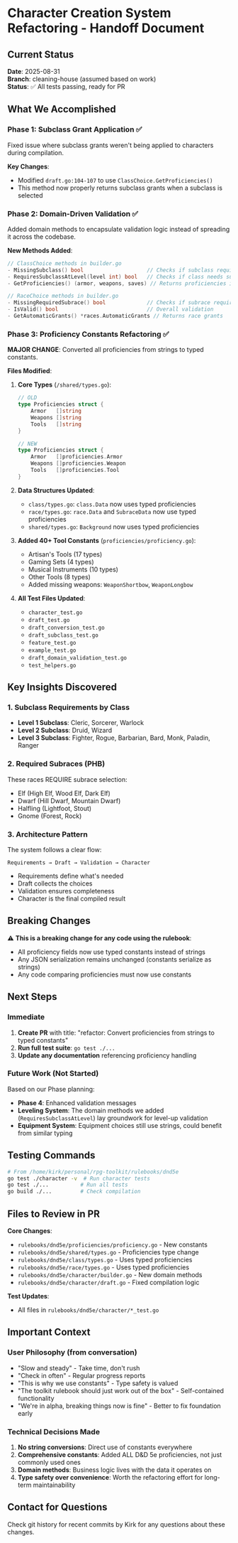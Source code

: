 # Character Creation System Refactoring - Handoff Document

## Current Status
**Date**: 2025-08-31  
**Branch**: cleaning-house (assumed based on work)  
**Status**: ✅ All tests passing, ready for PR

## What We Accomplished

### Phase 1: Subclass Grant Application ✅
Fixed issue where subclass grants weren't being applied to characters during compilation.

**Key Changes**:
- Modified `draft.go:104-107` to use `ClassChoice.GetProficiencies()` 
- This method now properly returns subclass grants when a subclass is selected

### Phase 2: Domain-Driven Validation ✅
Added domain methods to encapsulate validation logic instead of spreading it across the codebase.

**New Methods Added**:
```go
// ClassChoice methods in builder.go
- MissingSubclass() bool                    // Checks if subclass required but missing
- RequiresSubclassAtLevel(level int) bool   // Checks if class needs subclass at level
- GetProficiencies() (armor, weapons, saves) // Returns proficiencies including subclass

// RaceChoice methods in builder.go  
- MissingRequiredSubrace() bool             // Checks if subrace required but missing
- IsValid() bool                            // Overall validation
- GetAutomaticGrants() *races.AutomaticGrants // Returns race grants
```

### Phase 3: Proficiency Constants Refactoring ✅
**MAJOR CHANGE**: Converted all proficiencies from strings to typed constants.

**Files Modified**:
1. **Core Types** (`/shared/types.go`):
   ```go
   // OLD
   type Proficiencies struct {
       Armor   []string
       Weapons []string  
       Tools   []string
   }
   
   // NEW
   type Proficiencies struct {
       Armor   []proficiencies.Armor
       Weapons []proficiencies.Weapon
       Tools   []proficiencies.Tool
   }
   ```

2. **Data Structures Updated**:
   - `class/types.go`: `class.Data` now uses typed proficiencies
   - `race/types.go`: `race.Data` and `SubraceData` now use typed proficiencies
   - `shared/types.go`: `Background` now uses typed proficiencies

3. **Added 40+ Tool Constants** (`proficiencies/proficiency.go`):
   - Artisan's Tools (17 types)
   - Gaming Sets (4 types)
   - Musical Instruments (10 types)
   - Other Tools (8 types)
   - Added missing weapons: `WeaponShortbow`, `WeaponLongbow`

4. **All Test Files Updated**:
   - `character_test.go`
   - `draft_test.go`
   - `draft_conversion_test.go`
   - `draft_subclass_test.go`
   - `feature_test.go`
   - `example_test.go`
   - `draft_domain_validation_test.go`
   - `test_helpers.go`

## Key Insights Discovered

### 1. Subclass Requirements by Class
- **Level 1 Subclass**: Cleric, Sorcerer, Warlock
- **Level 2 Subclass**: Druid, Wizard
- **Level 3 Subclass**: Fighter, Rogue, Barbarian, Bard, Monk, Paladin, Ranger

### 2. Required Subraces (PHB)
These races REQUIRE subrace selection:
- Elf (High Elf, Wood Elf, Dark Elf)
- Dwarf (Hill Dwarf, Mountain Dwarf)
- Halfling (Lightfoot, Stout)
- Gnome (Forest, Rock)

### 3. Architecture Pattern
The system follows a clear flow:
```
Requirements → Draft → Validation → Character
```
- Requirements define what's needed
- Draft collects the choices
- Validation ensures completeness
- Character is the final compiled result

## Breaking Changes

⚠️ **This is a breaking change for any code using the rulebook**:
- All proficiency fields now use typed constants instead of strings
- Any JSON serialization remains unchanged (constants serialize as strings)
- Any code comparing proficiencies must now use constants

## Next Steps

### Immediate
1. **Create PR** with title: "refactor: Convert proficiencies from strings to typed constants"
2. **Run full test suite**: `go test ./...`
3. **Update any documentation** referencing proficiency handling

### Future Work (Not Started)
Based on our Phase planning:
- **Phase 4**: Enhanced validation messages
- **Leveling System**: The domain methods we added (`RequiresSubclassAtLevel`) lay groundwork for level-up validation
- **Equipment System**: Equipment choices still use strings, could benefit from similar typing

## Testing Commands

```bash
# From /home/kirk/personal/rpg-toolkit/rulebooks/dnd5e
go test ./character -v  # Run character tests
go test ./...          # Run all tests
go build ./...         # Check compilation
```

## Files to Review in PR

**Core Changes**:
- `rulebooks/dnd5e/proficiencies/proficiency.go` - New constants
- `rulebooks/dnd5e/shared/types.go` - Proficiencies type change
- `rulebooks/dnd5e/class/types.go` - Uses typed proficiencies
- `rulebooks/dnd5e/race/types.go` - Uses typed proficiencies
- `rulebooks/dnd5e/character/builder.go` - New domain methods
- `rulebooks/dnd5e/character/draft.go` - Fixed compilation logic

**Test Updates**:
- All files in `rulebooks/dnd5e/character/*_test.go`

## Important Context

### User Philosophy (from conversation)
- "Slow and steady" - Take time, don't rush
- "Check in often" - Regular progress reports
- "This is why we use constants" - Type safety is valued
- "The toolkit rulebook should just work out of the box" - Self-contained functionality
- "We're in alpha, breaking things now is fine" - Better to fix foundation early

### Technical Decisions Made
1. **No string conversions**: Direct use of constants everywhere
2. **Comprehensive constants**: Added ALL D&D 5e proficiencies, not just commonly used ones
3. **Domain methods**: Business logic lives with the data it operates on
4. **Type safety over convenience**: Worth the refactoring effort for long-term maintainability

## Contact for Questions
Check git history for recent commits by Kirk for any questions about these changes.